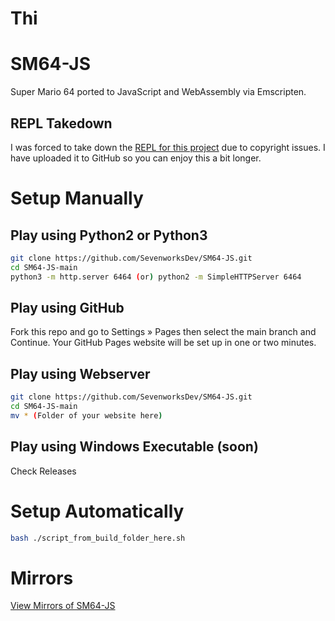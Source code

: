 # Thi
# SM64-JS
Super Mario 64 ported to JavaScript and WebAssembly via Emscripten.  
## REPL Takedown
I was forced to take down the [REPL for this project](https://replit.com/@jscraft/sm64?v=1) due to copyright issues. I have uploaded it to GitHub so you can enjoy this a bit longer.  
# Setup Manually
## Play using Python2 or Python3
```bash
git clone https://github.com/SevenworksDev/SM64-JS.git
cd SM64-JS-main
python3 -m http.server 6464 (or) python2 -m SimpleHTTPServer 6464
```
## Play using GitHub
Fork this repo and go to Settings » Pages then select the main branch and Continue. Your GitHub Pages website will be set up in one or two minutes.  
## Play using Webserver
```bash
git clone https://github.com/SevenworksDev/SM64-JS.git
cd SM64-JS-main
mv * (Folder of your website here)
```
## Play using Windows Executable (soon)
Check Releases  
# Setup Automatically
```bash
bash ./script_from_build_folder_here.sh
```
# Mirrors
[View Mirrors of SM64-JS](https://raw.githubusercontent.com/SevenworksDev/SM64-JS/main/pages/mirrors.txt)
